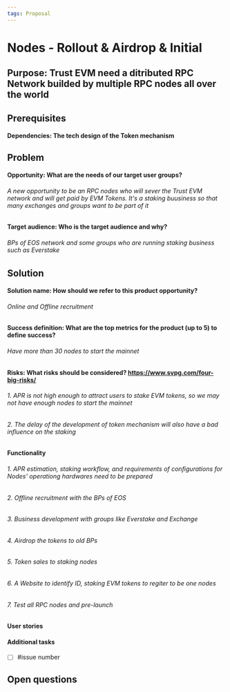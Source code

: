 ```yaml
---
tags: Proposal
---
```


# Nodes - Rollout & Airdrop & Initial

## Purpose: Trust EVM need a ditributed RPC Network builded by multiple RPC nodes all over the world


## Prerequisites
#### Dependencies: The tech design of the Token mechanism

## Problem

#### Opportunity: What are the needs of our target user groups?
###### A new opportunity to be an RPC nodes who will sever the Trust EVM network and will get paid by EVM Tokens. It's a staking buusiness so that many exchanges and groups want to be part of it

#### Target audience: Who is the target audience and why? 
###### BPs of EOS network and some groups who are running staking business such as Everstake


## Solution

#### Solution name: How should we refer to this product opportunity?
###### Online and Offline recruitment

#### Success definition: What are the top metrics for the product (up to 5) to define success?
###### Have more than 30 nodes to start the mainnet


#### Risks: What risks should be considered? https://www.svpg.com/four-big-risks/
###### 1. APR is not high enough to attract users to stake EVM tokens, so we may not have enough nodes to start the mainnet
###### 2. The delay of the development of token mechanism will also have a bad influence on the staking


#### Functionality
###### 1. APR estimation, staking workflow, and requirements of configurations for Nodes'  operationg hardwares need to be prepared
###### 2. Offline recruitment with the BPs of EOS
###### 3. Business development with groups like Everstake and Exchange
###### 4. Airdrop the tokens to old BPs
###### 5. Token sales to staking nodes
###### 6. A Website to identify ID, staking EVM tokens to regiter to be one nodes
###### 7. Test all RPC nodes and pre-launch

#### User stories
#### Additional tasks
- [ ] #issue number

## Open questions